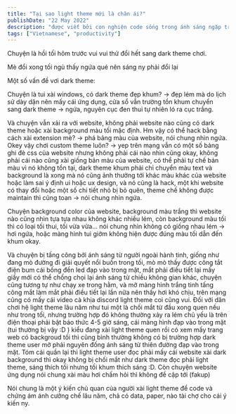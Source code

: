 ```yaml
---
title: "Tại sao light theme mới là chân ái?"
publishDate: "22 May 2022"
description: "được viết bởi con nghiện code sống trong ánh sáng ngặp trời phòng"
tags: ["Vietnamese", "productivity"]
---
```


Chuyện là hồi tối hôm trước vui vui thử đổi hết sang dark theme chơi.

Mè đổi xong tối ngủ thấy ngứa qué nên sáng ny phải đổi lại

Một số vấn đề vơi dark theme:

Chuyện là tui xài windows, có dark theme đẹp khum? → đẹp lém mà do lịch sử dày
dặn nên mấy cái ứng dụng, cửa sổ vẫn trường tồn khum chuyển sang dark theme →
ngứa, nguyên cục đen thui tự nhiên ló ra cục trắng.

Và chuyện vẫn xải ra với website, không phải website nào cũng có dark theme
hoặc xài background màu tối mặc định. Hm vậy có thể hack bằng cách xài
extension mè? → phá bảng màu của website, nói chung nhìn ngứa. Okey vậy chơi
custom theme luôn? → yep trên mạng vẫn có một số bảng ghi đè css của website
nhưng không phải cái nào nhìn cũng okay, không phải cái nào cũng xài giống bản
màu của website, có thể phải tự chế bản màu vì nó không tồn tại, dark theme
khum phải chỉ chuyển màu text và background là xong mà nó cũng ảnh thưởng tới
khác màu khác của website hoặc làm sai ý định ui hoặc ux design, và nó cũng là
hack, một khi website có thay đổi hoặc một số chi tiết nhỏ bị bỏ quên, theme
chế không được maintain thì cũng toan → nói chung nhìn ngứa.

Chuyện background color của website, background màu trắng thì website nào cũng
nhìn tựa tựa nhau không khác nhiều lém, còn background màu tối thì có loại tối
thui, tối vừa vừa… nói chung nhìn không có giống nhau lém → hơi ngứa, hoặc
màng hình tui giởm không hiện được đúng màu tối dẫn đến khum okay.

Và chuyện bị tấng công bởi ánh sáng từ người ngoài hành tinh, giống như đang
mò đường đi giải quyết nổi buồn trong tối, mò mò thấy được công tắt điện bum
cái bống đền led đạp vào trong mặt, mắt phải điều tiết lại mấy giấy mới có thể
chống chọi lại ánh sáng từ chiều không gian khác, chuyện cũng tương tự như
chạy xe trong hằm, và mở màng hình trắng tinh tấng công mắt làm mắt phải điều
tiết lại lần nữa nên thấy hơi khó chịu, trên mạng cũng có mấy cái video cà
khịa discord light theme coi cũng vui. Đối với dân chơi hệ light theme lâu năm
như tui một là chối mắt từ đầu xong quen nếu như trong tối, nhưng trường hợp
đó không thường xảy ra lém chủ yếu là trên điện thoại phải bật báo thức 4-5
giờ sáng, cái màng hình đạp vào trong mặt (tui thường bị vậy :D ) kiểu đang
xài light theme quen rồi có xem mấy trang web có backgroud tối thì cũng bình
thường không có bị trường hợp dark theme user mở phải nguyên đống ánh sáng từ
thiên đường đạp vào trong mặt. Tóm cái quần lại thì light theme user đọc phải
mấy cái website xài dark background thì okay không bị chối mắt như dark theme
đọc phải light theme, sáng thích tối nhưng tối khum thích sáng :D. Còn chuyện
website ứng dụng nói chung xài màu hơi chấm hỏi thì không đề cập tới (fakup)

Nói chung là một ý kiến chủ quan của người xài light theme để code và chứng ám
ánh cưởng chế lâu năm, chả có data, paper, nào tài chợ cho cái ý kiến ny.
